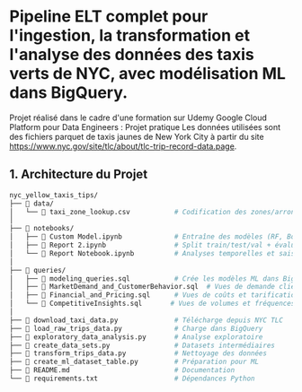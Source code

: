 # Pipeline ELT complet pour l'ingestion, la transformation et l'analyse des données des taxis verts de NYC, avec modélisation ML dans BigQuery.

Projet réalisé dans le cadre d'une formation sur Udemy Google Cloud Platform pour Data Engineers : Projet pratique
Les données utilisées sont des fichiers parquet de taxis jaunes de New York City à partir du site https://www.nyc.gov/site/tlc/about/tlc-trip-record-data.page. 

## 1. Architecture du Projet
```bash
nyc_yellow_taxis_tips/
├── 📂 data/                              
│   └── 📜 taxi_zone_lookup.csv           # Codification des zones/arrondissements
│
├── 📂 notebooks/                         
│   ├── 📜 Custom Model.ipynb             # Entraîne des modèles (RF, Boosted Tree)
│   ├── 📜 Report 2.ipynb                 # Split train/test/val + évaluation
│   └── 📜 Report Notebook.ipynb          # Analyses temporelles et saisonnières
│
├── 📂 queries/                           
│   ├── 📜 modeling_queries.sql           # Crée les modèles ML dans BigQuery
│   ├── 📜 MarketDemand_and_CustomerBehavior.sql  # Vues de demande client
│   ├── 📜 Financial_and_Pricing.sql      # Vues de coûts et tarification
│   └── 📜 CompetitiveInsights.sql       # Vues de volumes et fréquences
│
├── 📜 download_taxi_data.py              # Télécharge depuis NYC TLC
├── 📜 load_raw_trips_data.py             # Charge dans BigQuery
├── 📜 exploratory_data_analysis.py       # Analyse exploratoire
├── 📜 create_data_sets.py                # Datasets intermédiaires
├── 📜 transform_trips_data.py            # Nettoyage des données
├── 📜 create_ml_dataset_table.py         # Préparation pour ML
├── 📜 README.md                          # Documentation
└── 📜 requirements.txt                   # Dépendances Python

